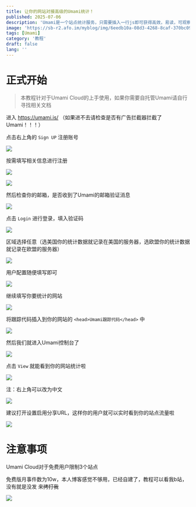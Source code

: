 ```yaml
---
title: 让你的网站对接高级的Umami统计！
published: 2025-07-06
description: 'Umami是一个站点统计服务，只需要插入一行js即可获得高效，易读，可观察性的站点统计！'
image: 'https://sb-r2.afo.im/myblog/img/6eedb10a-08d3-4268-8caf-370bc093a668.webp'
tags: [Umami]
category: '教程'
draft: false 
lang: ''
---
```


# 正式开始

> 本教程针对于Umami Cloud的上手使用，如果你需要自托管Umami请自行寻找相关文档

进入 https://umami.is/ （如果进不去请检查是否有广告拦截器拦截了Umami！！！）

点击右上角的 `Sign UP` 注册账号

![](https://sb-r2.afo.im/myblog/img/3486d3c9-ab00-46d2-b8bf-4916fe8045bf.webp)

按需填写相关信息进行注册

![](https://sb-r2.afo.im/myblog/img/adcb3e73-bd1d-4c6d-9ad2-c6ba2b17441d.webp)

![](https://sb-r2.afo.im/myblog/img/f6ff9d8a-e281-4f36-a917-686264479a5d.webp)

然后检查你的邮箱，是否收到了Umami的邮箱验证消息

![](https://sb-r2.afo.im/myblog/img/50877413-0dcf-4229-b388-dc0ae4634414.webp)

点击 `Login` 进行登录，填入验证码

![](https://sb-r2.afo.im/myblog/img/29321cee-f0a7-4d3b-9d1b-b507d34d3958.webp)

区域选择任意（选美国你的统计数据就记录在美国的服务器，选欧盟你的统计数据就记录在欧盟的服务器）

![](https://sb-r2.afo.im/myblog/img/e7d5daaa-032a-4587-bd68-3d4194e88555.webp)

用户配置随便填写即可

![](https://sb-r2.afo.im/myblog/img/b22a2c6b-43a0-4da8-b7f7-25b58f9118e7.webp)

继续填写你要统计的网站

![](https://sb-r2.afo.im/myblog/img/bf3b74be-26d7-4618-8b22-72cab03ec22f.webp)

将跟踪代码插入到你的网站的 `<head>Umami跟踪代码</head>` 中

![](https://sb-r2.afo.im/myblog/img/e58f4825-573c-4faf-8619-79c5eb194abe.webp)

然后我们就进入Umami控制台了

![](https://sb-r2.afo.im/myblog/img/6318e324-5a2a-47c8-8ab9-982131f2eb5b.webp)

点击 `View` 就能看到你的网站统计啦

![](https://sb-r2.afo.im/myblog/img/8ab369ca-767e-4783-a38f-35f8ae59c654.webp)

注：右上角可以改为中文

![](https://sb-r2.afo.im/myblog/img/9f32167c-d522-41a2-805b-202a97e91dfe.webp)

建议打开设置启用分享URL，这样你的用户就可以实时看到你的站点流量啦

![](https://sb-r2.afo.im/myblog/img/21681684-8a26-4d15-8d3e-c51183febaf0.webp)

# 注意事项

Umami Cloud对于免费用户限制3个站点

免费版月事件数为10w，本人博客感觉不够用，已经自建了，教程可以看我b站，没有就是没发 ~~来拷打我~~

![](https://sb-r2.afo.im/myblog/img/d574dbd5-f095-469a-9db6-da7fdfdc08c2.webp)
